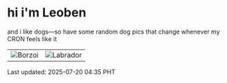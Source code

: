# hi i'm Leoben

and i like dogs—so have some random dog pics that change whenever my CRON feels like it

|  |  |
|--------|----------|
| ![Borzoi](https://random-dog-vercel.vercel.app/api/random-borzoi?v=1752957344) | ![Labrador](https://random-dog-vercel.vercel.app/api/random-labrador?v=1752957344) |

Last updated: 2025-07-20 04:35 PHT
